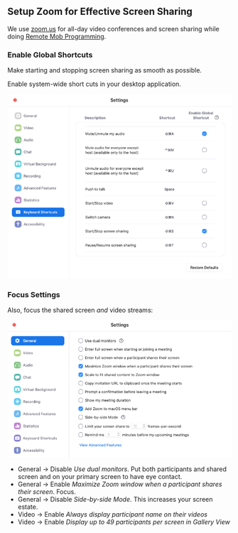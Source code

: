 ## Setup Zoom for Effective Screen Sharing

We use [zoom.us](https://zoom.us/) for all-day video conferences and screen sharing while doing [Remote Mob Programming](https://www.remotemobprogramming.org/).

### Enable Global Shortcuts

Make starting and stopping screen sharing as smooth as possible.

Enable system-wide short cuts in your desktop application.

![zoom-keyboard-shortcuts.png](zoom-keyboard-shortcuts.png)


### Focus Settings

Also, focus the shared screen _and_ video streams:

![zoom-settings-client-general.png](zoom-settings-client-general.png)

- General -> Disable _Use dual monitors_. Put both participants and shared screen and on your primary screen to have eye contact.
- General -> Enable _Maximize Zoom window when a participant shares their screen_. Focus.
- General -> Disable _Side-by-side Mode_. This increases your screen estate.
- Video -> Enable _Always display participant name on their videos_
- Video -> Enable _Display up to 49 participants per screen in Gallery View_

